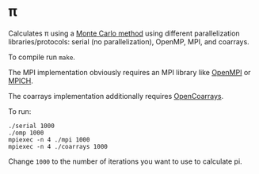 # π

Calculates π using a [Monte
Carlo method](https://en.wikipedia.org/wiki/Monte_Carlo_method) using
different parallelization libraries/protocols: serial (no
parallelization), OpenMP, MPI, and coarrays.

To compile run `make`.

The MPI implementation obviously requires an MPI library like
[OpenMPI](https://www.open-mpi.org/) or
[MPICH](https://www.mpich.org/).

The coarrays implementation additionally requires
[OpenCoarrays](http://www.opencoarrays.org/).

To run:

    ./serial 1000
    ./omp 1000
    mpiexec -n 4 ./mpi 1000
    mpiexec -n 4 ./coarrays 1000

Change `1000` to the number of iterations you want to use to calculate
pi. 
